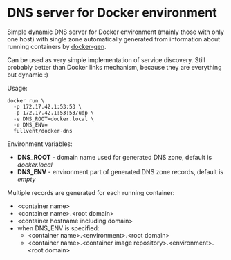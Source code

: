 # DNS server for Docker environment

Simple dynamic DNS server for Docker environment (mainly those with only one host) with single zone automatically generated from information about running containers by [docker-gen](https://github.com/jwilder/docker-gen).

Can be used as very simple implementation of service discovery. Still probably better than Docker links mechanism, because they are everything but dynamic :)

Usage:

```
docker run \
  -p 172.17.42.1:53:53 \
  -p 172.17.42.1:53:53/udp \
  -e DNS_ROOT=docker.local \
  -e DNS_ENV=
  fullvent/docker-dns
```

Environment variables:

- __DNS_ROOT__ - domain name used for generated DNS zone, default is _docker.local_
- __DNS_ENV__ - environment part of generated DNS zone records, default is _empty_

Multiple records are generated for each running container:

- \<container name\>
- \<container name\>.\<root domain\>
- \<container hostname including domain\>
- when DNS_ENV is specified:
  - \<container name\>.\<environment\>.\<root domain\>
  - \<container name\>.\<container image repository\>.\<environment\>.\<root domain\>
